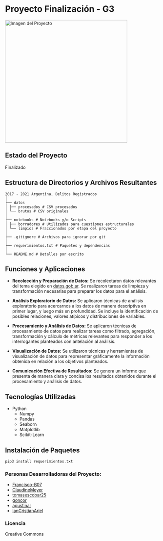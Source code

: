 # Proyecto Finalización - G3

<img src="https://raw.githubusercontent.com/ianCristianAriel/proc_datos_proyecto_final_G3/main/imagen.png" alt="Imagen del Proyecto" width="400">

## Estado del Proyecto
Finalizado

## Estructura de Directorios y Archivos Resultantes

    2017 - 2021 Argentina, Delitos Registrados
    │
    ├── datos
    │ ├── procesados # CSV procesados
    │ └── brutos # CSV originales
    │
    ├── notebooks # Notebooks y/o Scripts
    │ ├── borradores # Utilizados para cuestiones estructurales
    │ └── limpios # Fraccionados por etapa del proyecto
    │
    ├── .gitignore # Archivos para ignorar por git
    │
    ├── requerimientos.txt # Paquetes y dependencias
    │
    └── README.md # Detalles por escrito


## Funciones y Aplicaciones
- **Recolección y Preparación de Datos:** Se recolectaron datos relevantes del tema elegido en [datos.gob.ar](https://www.datos.gob.ar/). Se realizaron tareas de limpieza y transformación necesarias para preparar los datos para el análisis.

- **Análisis Exploratorio de Datos:** Se aplicaron técnicas de análisis exploratorio para acercarnos a los datos de manera descriptiva en primer lugar, y luego más en profundidad. Se incluye la identificación de posibles relaciones, valores atípicos y distribuciones de variables.

- **Procesamiento y Análisis de Datos:** Se aplicaron técnicas de procesamiento de datos para realizar tareas como filtrado, agregación, transformación y cálculo de métricas relevantes para responder a los interrogantes planteados con antelación al análisis.

- **Visualización de Datos:** Se utilizaron técnicas y herramientas de visualización de datos para representar gráficamente la información obtenida en relación a los objetivos planteados.

- **Comunicación Efectiva de Resultados:** Se genera un informe que presenta de manera clara y concisa los resultados obtenidos durante el procesamiento y análisis de datos.

## Tecnologías Utilizadas
- Python
  - Numpy
  - Pandas
  - Seaborn
  - Matplotlib
  - Scikit-Learn
  
## Instalación de Paquetes
```bash
pip3 install requerimientos.txt
```

### Personas Desarrolladoras del Proyecto:
- [Francisco-B07](https://github.com/Francisco-B07)
- [ClaudineMeyer](https://github.com/ClaudineMeyer)
- [tomasescobar25](https://github.com/tomasescobar25)
- [goncor](https://github.com/GonCor)
- [agustinar](https://github.com/agustinarr)
- [IanCristianAriel](https://github.com/ianCristianAriel)

### Licencia
Creative Commons


